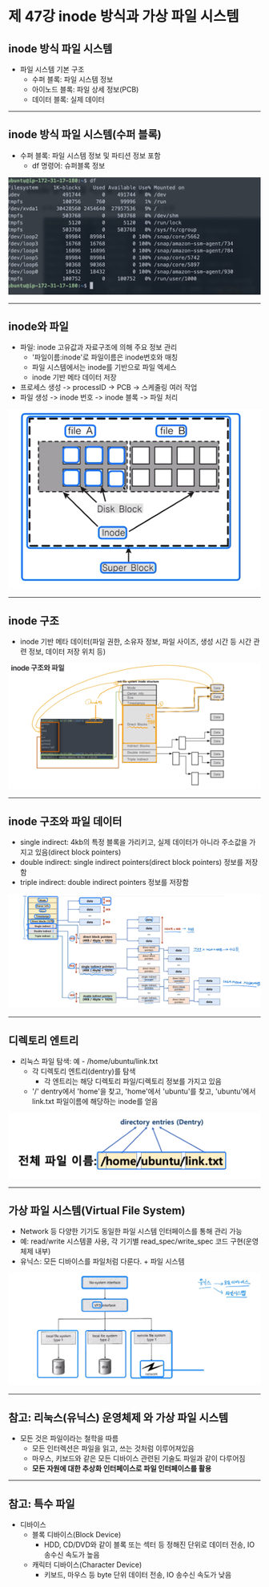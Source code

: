 # 제 47강 inode 방식과 가상 파일 시스템
## inode 방식 파일 시스템 
- 파일 시스템 기본 구조 
  - 수퍼 블록: 파일 시스템 정보 
  - 아이노드 블록: 파일 상세 정보(PCB)
  - 데이터 블록: 실제 데이터 

---
## inode 방식 파일 시스템(수퍼 블록)
- 수퍼 블록: 파일 시스템 정보 및 파티션 정보 포함 
  - df 명령어: 슈퍼블록 정보 

![슈퍼블록 정보](../img/file_system_command.png)

---
## inode와 파일 
- 파일: inode 고유값과 자료구조에 의해 주요 정보 관리 
  - '파일이름:inode'로 파일이름은 inode번호와 매칭 
  - 파일 시스템에서는 inode를 기반으로 파일 엑세스 
  - inode 기반 메타 데이터 저장 
- 프로세스 생성 -> processID -> PCB -> 스케줄링 여러 작업 
- 파일 생성 -> inode 번호 -> inode 블록 -> 파일 처리 

![super block](../img/inode_file.png)

---
## inode 구조 
- inode 기반 메타 데이터(파일 권한, 소유자 정보, 파일 사이즈, 생성 시간 등 시간 관련 정보, 데이터 저장 위치 등)

![inode 구조](../img/inode_structure.png)

---
## inode 구조와 파일 데이터 
- single indirect: 4kb의 특정 블록을 가리키고, 실제 데이터가 아니라 주소값을 가지고 있음(direct block pointers) 
- double indirect: single indirect pointers(direct block pointers) 정보를 저장함
- triple indirect: double indirect pointers 정보를 저장함 

![inode 구조와 파일 데이터](../img/inode_structure_and_file_data.png)

---
## 디렉토리 엔트리 
- 리눅스 파일 탐색: 예 - /home/ubuntu/link.txt
  - 각 디렉토리 엔트리(dentry)를 탐색 
    - 각 엔트리는 해당 디렉토리 파일/디렉토리 정보를 가지고 있음
  - '/' dentry에서 'home'을 찾고, 'home'에서 'ubuntu'를 찾고, 'ubuntu'에서 link.txt 파일이름에 해당하는 inode를 얻음 

![dentry](../img/dentry.png)  

---
## 가상 파일 시스템(Virtual File System)
- Network 등 다양한 기기도 동일한 파일 시스템 인터페이스를 통해 관리 가능 
- 예: read/write 시스템콜 사용, 각 기기별 read_spec/write_spec 코드 구현(운영체제 내부)
- 유닉스: 모든 디바이스를 파일처럼 다룬다. + 파일 시스템 

![가상 파일 시스템](../img/virtual_file_system.png)

---
## 참고: 리눅스(유닉스) 운영체제 와 가상 파일 시스템 
- 모든 것은 파일이라는 철학을 따름 
  - 모든 인터렉션은 파일을 읽고, 쓰는 것처럼 이루어져있음 
  - 마우스, 키보드와 같은 모든 디바이스 관련된 기술도 파일과 같이 다루어짐 
  - **모든 자원에 대한 추상화 인터페이스로 파일 인터페이스를 활용**

---
## 참고: 특수 파일 
- 디바이스 
  - 블록 디바이스(Block Device)
    - HDD, CD/DVD와 같이 블록 또는 섹터 등 정해진 단위로 데이터 전송, IO 송수신 속도가 높음 
  - 캐릭터 디바이스(Character Device)  
    - 키보드, 마우스 등 byte 단위 데이터 전송, IO 송수신 속도가 낮음 